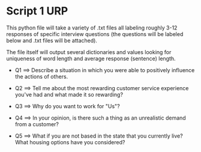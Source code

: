 # Script 1 URP

This python file will take a variety of .txt files all labeling roughly 3-12 responses of specific interview questions (the questions will be labeled below and .txt files will be attached). 

The file itself will output several dictionaries and values looking for uniqueness of word length and average response (sentence) length.

- Q1 ==> Describe a situation in which you were able to positively influence the actions of others.

- Q2 ==> Tell me about the most rewarding customer service experience you've had and what made it so rewarding?

- Q3 ==> Why do you want to work for "Us"? 

- Q4 ==> In your opinion, is there such a thing as an unrealistic demand from a customer?

- Q5 ==> What if you are not based in the state that you currently live? What housing options have you considered?
